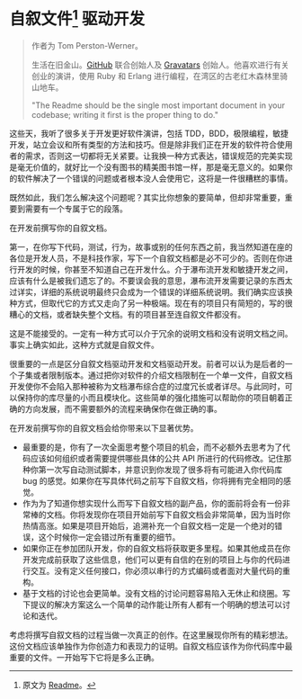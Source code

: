 # 自叙文件[^1] 驱动开发

> 作者为 Tom Perston-Werner。
>
> 生活在旧金山。[GitHub](https://github.com/) 联合创始人及 [Gravatars](https://en.gravatar.com/) 创始人。他喜欢进行有关创业的演讲，使用 Ruby 和 Erlang 进行编程，在湾区的古老红木森林里骑山地车。
>
> "The Readme should be the single most important document in your codebase; writing it first is the proper thing to do."

这些天，我听了很多关于开发更好软件演讲，包括 TDD，BDD，极限编程，敏捷开发，站立会议和所有类型的方法和技巧。但是除非我们正在开发的软件符合使用者的需求，否则这一切都将无关紧要。让我换一种方式表达，错误规范的完美实现是毫无价值的，就好比一个没有图书的精美图书馆一样，那是毫无意义的。如果你的软件解决了一个错误的问题或者根本没人会使用它，这将是一件很糟糕的事情。

既然如此，我们怎么解决这个问题呢？其实比你想象的要简单，但却非常重要，重要到需要有一个专属于它的段落。

在开发前撰写你的自叙文档。

第一，在你写下代码，测试，行为，故事或别的任何东西之前，我当然知道在座的各位是开发人员，不是科技作家，写下一个自叙文档都是必不可少的。否则在你进行开发的时候，你甚至不知道自己在开发什么。介于瀑布流开发和敏捷开发之间，应该有什么是被我们遗忘了的。不要误会我的意思，瀑布流开发需要记录的东西太过详实，详细的系统说明最终只会成为一个错误的详细系统说明。我们确实应该换种方式，但取代它的方式又走向了另一种极端。现在有的项目只有简短的，写的很糟心的文档，或者缺失整个文档。有的项目甚至连自叙文件都没有。

这是不能接受的。一定有一种方式可以介于冗余的说明文档和没有说明文档之间。事实上确实如此，这种方式就是自叙文件。

很重要的一点是区分自叙文档驱动开发和文档驱动开发。前者可以认为是后者的一个子集或者限制版本。通过把你对软件的介绍文档限制在一个单一文件，自叙文档开发使你不会陷入那种被称为文档瀑布综合症的过度冗长或者详尽。与此同时，可以保持你的库尽量的小而且模块化。这些简单的强化措施可以帮助你的项目朝着正确的方向发展，而不需要额外的流程来确保你在做正确的事。

在开发前撰写你的自叙文档会给你带来以下显著优势。

- 最重要的是，你有了一次全面思考整个项目的机会，而不必额外去思考为了代码应该如何组织或者需要提供哪些具体的公共 API 所进行的代码修改。记住那种你第一次写自动测试脚本，并意识到你发现了很多将有可能进入你代码库 bug 的感觉。如果你在写具体代码之前写下自叙文档，你将拥有完全相同的感觉。
- 作为为了知道你想实现什么而写下自叙文档的副产品，你的面前将会有一份非常棒的文档。你将发现你在项目开始前写下自叙文档会非常简单，因为当时你热情高涨。如果是项目开始后，追溯补充一个自叙文档一定是一个绝对的错误，这个时候你一定会错过所有重要的细节。
- 如果你正在参加团队开发，你的自叙文档将获取更多里程。如果其他成员在你开发完成前获取了这些信息，他们可以更有自信的在别的项目上与你的代码进行交互。没有定义任何接口，你必须以串行的方式编码或者面对大量代码的重构。
- 基于文档的讨论也会更简单。没有文档的讨论问题容易陷入无休止和绕圈。写下提议的解决方案这么一个简单的动作能让所有人都有一个明确的想法可以讨论和迭代。

考虑将撰写自叙文档的过程当做一次真正的创作。在这里展现你所有的精彩想法。这份文档应该单独作为你创造力和表现力的证明。自叙文档应该作为你代码库中最重要的文件。一开始写下它将是多么正确。

[^1]: 原文为 [Readme](https://zh.wikipedia.org/wiki/Readme)。